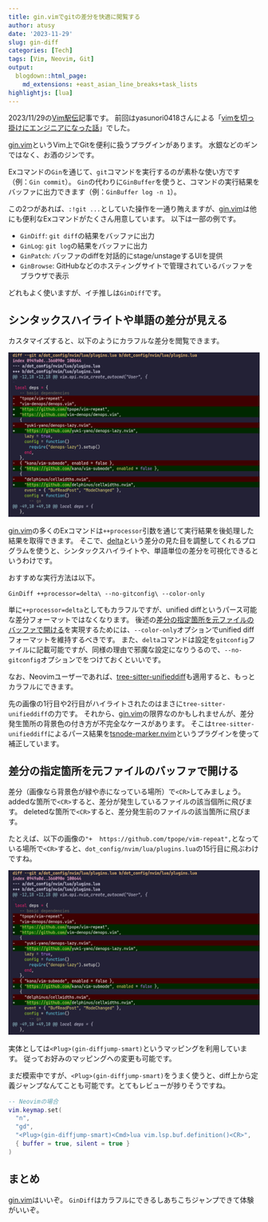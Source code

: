 ```yaml
---
title: gin.vimでgitの差分を快適に閲覧する
author: atusy
date: '2023-11-29'
slug: gin-diff
categories: [Tech]
tags: [Vim, Neovim, Git]
output:
  blogdown::html_page:
    md_extensions: +east_asian_line_breaks+task_lists
highlightjs: [lua]
---
```


2023/11/29の[Vim駅伝](https://vim-jp.org/ekiden/)記事です。
前回はyasunori0418さんによる「[vimを切っ掛けにエンジニアになった話](https://zenn.dev/vim_jp/articles/0002-engineer_with_vim)」でした。

[gin.vim](https://github.com/lambdalisue/gin.vim)というVim上でGitを便利に扱うプラグインがあります。
水銀などのギンではなく、お酒のジンです。

Exコマンドの`Gin`を通じて、`git`コマンドを実行するのが素朴な使い方です（例：`Gin commit`）。
`Gin`の代わりに`GinBuffer`を使うと、コマンドの実行結果をバッファに出力できます（例：`GinBuffer log -n 1`）。

この2つがあれば、`:!git ...`としていた操作を一通り賄えますが、[gin.vim](https://github.com/lambdalisue/gin.vim)は他にも便利なExコマンドがたくさん用意しています。
以下は一部の例です。

-   `GinDiff`: `git diff`の結果をバッファに出力
-   `GinLog`: `git log`の結果をバッファに出力
-   `GinPatch`: バッファのdiffを対話的にstage/unstageするUIを提供
-   `GinBrowse`: GitHubなどのホスティングサイトで管理されているバッファをブラウザで表示

どれもよく使いますが、イチ推しは`GinDiff`です。

## シンタックスハイライトや単語の差分が見える

カスタマイズすると、以下のようにカラフルな差分を閲覧できます。

![](images/gin-diff-customized.png)

[gin.vim](https://github.com/lambdalisue/gin.vim)の多くのExコマンドは`++processor`引数を通じて実行結果を後処理した結果を取得できます。
そこで、[delta](https://github.com/dandavison/delta)という差分の見た目を調整してくれるプログラムを使うと、シンタックスハイライトや、単語単位の差分を可視化できるというわけです。

おすすめな実行方法は以下。

``` vim
GinDiff ++processor=delta\ --no-gitconfig\ --color-only
```

単に`++processor=delta`としてもカラフルですが、unified diffというパース可能な差分フォーマットではなくなります。
後述の[差分の指定箇所を元ファイルのバッファで開ける](#差分の指定箇所を元ファイルのバッファで開ける)を実現するためには、`--color-only`オプションでunified diffフォーマットを維持するべきです。
また、`delta`コマンドは設定を`gitconfig`ファイルに記載可能ですが、同様の理由で邪魔な設定になりうるので、`--no-gitconfig`オプションでをつけておくといいです。

なお、Neovimユーザーであれば、[tree-sitter-unifieddiff](https://github.com/monaqa/tree-sitter-unifieddiff)も適用すると、もっとカラフルにできます。

先の画像の1行目や2行目がハイライトされたのはまさに`tree-sitter-unifieddiff`の力です。
それから、[gin.vim](https://github.com/lambdalisue/gin.vim)の限界なのかもしれませんが、差分発生箇所の背景色の付き方が不完全なケースがあります。
そこは`tree-sitter-unifieddiff`によるパース結果を[tsnode-marker.nvim](https://github.com/atusy/tsnode-marker.nvim)というプラグインを使って補正しています。

## 差分の指定箇所を元ファイルのバッファで開ける

差分（画像なら背景色が緑や赤になっている場所）で`<CR>`してみましょう。
addedな箇所で`<CR>`すると、差分が発生しているファイルの該当個所に飛びます。
deletedな箇所で`<CR>`すると、差分発生前のファイルの該当箇所に飛びます。

たとえば、以下の画像の`"+  https://github.com/tpope/vim-repeat",`となっている場所で`<CR>`すると、`dot_config/nvim/lua/plugins.lua`の15行目に飛ぶわけですね。

![](images/gin-diff-customized.png)

実体としては`<Plug>(gin-diffjump-smart)`というマッピングを利用しています。
従ってお好みのマッピングへの変更も可能です。

まだ模索中ですが、`<Plug>(gin-diffjump-smart)`をうまく使うと、diff上から定義ジャンプなんてことも可能です。とてもレビューが捗りそうですね。

``` lua
-- Neovimの場合
vim.keymap.set(
  "n",
  "gd",
  "<Plug>(gin-diffjump-smart)<Cmd>lua vim.lsp.buf.definition()<CR>",
  { buffer = true, silent = true }
)
```

## まとめ

[gin.vim](https://github.com/lambdalisue/gin.vim)はいいぞ。
`GinDiff`はカラフルにできるしあちこちジャンプできて体験がいいぞ。
